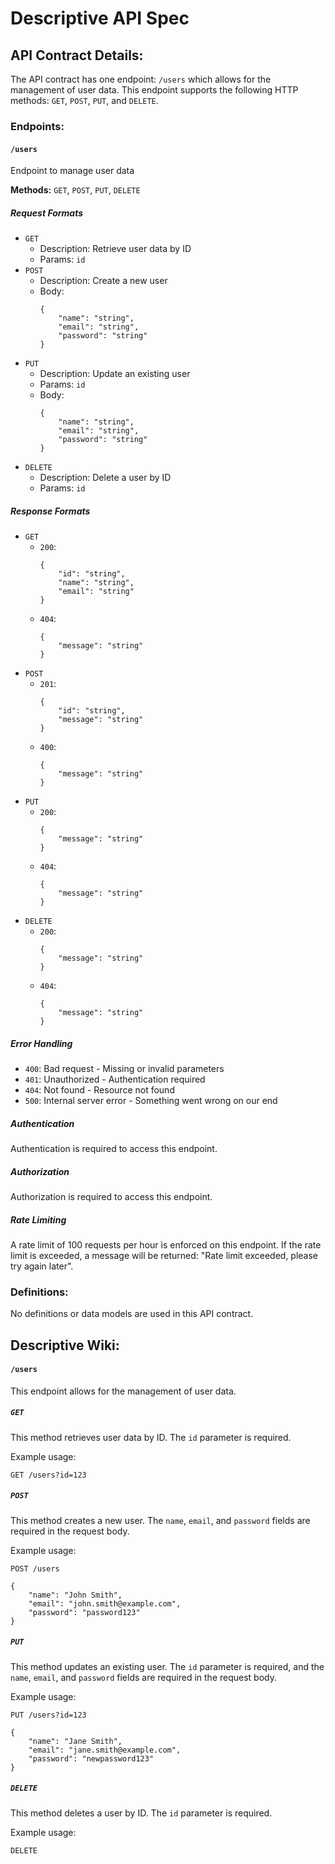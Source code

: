 # Descriptive API Spec

## API Contract Details:

The API contract has one endpoint: `/users` which allows for the management of user data. This endpoint supports the following HTTP methods: `GET`, `POST`, `PUT`, and `DELETE`. 

### Endpoints:

#### `/users`

Endpoint to manage user data

**Methods:** `GET`, `POST`, `PUT`, `DELETE`

##### Request Formats

* `GET`
    * Description: Retrieve user data by ID
    * Params: `id`
* `POST`
    * Description: Create a new user
    * Body: 
        ```
        {
            "name": "string",
            "email": "string",
            "password": "string"
        }
        ```
* `PUT`
    * Description: Update an existing user
    * Params: `id`
    * Body: 
        ```
        {
            "name": "string",
            "email": "string",
            "password": "string"
        }
        ```
* `DELETE`
    * Description: Delete a user by ID
    * Params: `id`

##### Response Formats

* `GET`
    * `200`: 
        ```
        {
            "id": "string",
            "name": "string",
            "email": "string"
        }
        ```
    * `404`: 
        ```
        {
            "message": "string"
        }
        ```
* `POST`
    * `201`: 
        ```
        {
            "id": "string",
            "message": "string"
        }
        ```
    * `400`: 
        ```
        {
            "message": "string"
        }
        ```
* `PUT`
    * `200`: 
        ```
        {
            "message": "string"
        }
        ```
    * `404`: 
        ```
        {
            "message": "string"
        }
        ```
* `DELETE`
    * `200`: 
        ```
        {
            "message": "string"
        }
        ```
    * `404`: 
        ```
        {
            "message": "string"
        }
        ```

##### Error Handling

* `400`: Bad request - Missing or invalid parameters
* `401`: Unauthorized - Authentication required
* `404`: Not found - Resource not found
* `500`: Internal server error - Something went wrong on our end

##### Authentication

Authentication is required to access this endpoint.

##### Authorization

Authorization is required to access this endpoint.

##### Rate Limiting

A rate limit of 100 requests per hour is enforced on this endpoint. If the rate limit is exceeded, a message will be returned: "Rate limit exceeded, please try again later".

### Definitions:

No definitions or data models are used in this API contract.

## Descriptive Wiki:

#### `/users`

This endpoint allows for the management of user data. 

##### `GET`

This method retrieves user data by ID. The `id` parameter is required. 

Example usage:
```
GET /users?id=123
```

##### `POST`

This method creates a new user. The `name`, `email`, and `password` fields are required in the request body. 

Example usage:
```
POST /users

{
    "name": "John Smith",
    "email": "john.smith@example.com",
    "password": "password123"
}
```

##### `PUT`

This method updates an existing user. The `id` parameter is required, and the `name`, `email`, and `password` fields are required in the request body. 

Example usage:
```
PUT /users?id=123

{
    "name": "Jane Smith",
    "email": "jane.smith@example.com",
    "password": "newpassword123"
}
```

##### `DELETE`

This method deletes a user by ID. The `id` parameter is required.

Example usage:
```
DELETE